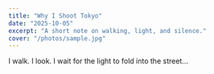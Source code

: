 ```yaml
---
title: "Why I Shoot Tokyo"
date: "2025-10-05"
excerpt: "A short note on walking, light, and silence."
cover: "/photos/sample.jpg"
---
```

<p>I walk. I look. I wait for the light to fold into the street...</p>

